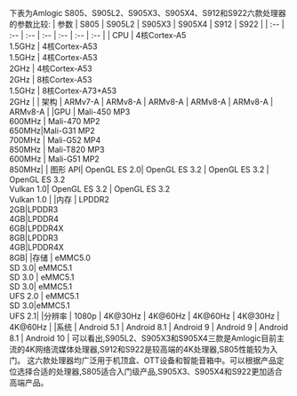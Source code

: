 下表为Amlogic S805、S905L2、S905X3、S905X4、S912和S922六款处理器的参数比较:
| 参数     | S805         | S905L2       | S905X3      | S905X4      | S912         | S922         |
| :--      | :--          | :--          | :--         | :--         | :--          | :--          |
| CPU      | 4核Cortex-A5 <br>1.5GHz | 4核Cortex-A53 <br>1.5GHz  | 4核Cortex-A53 <br>2GHz | 4核Cortex-A53 <br>2GHz | 8核Cortex-A53 <br>1.5GHz   | 8核Cortex-A73+A53 <br>2GHz | 
| 架构     | ARMv7-A     | ARMv8-A       | ARMv8-A     | ARMv8-A     | ARMv8-A       | ARMv8-A      |
|GPU      | Mali-450 MP3 <br> 600MHz | Mali-470 MP2 <br> 650MHz|Mali-G31 MP2 <br> 700MHz  |  Mali-G52 MP4<br>  850MHz | Mali-T820 MP3 <br> 600MHz | Mali-G51 MP2 <br> 850MHz|
| 图形 API| OpenGL ES 2.0| OpenGL ES 3.2  | OpenGL ES 3.2 | OpenGL ES 3.2 <br> Vulkan 1.0| OpenGL ES 3.2 | OpenGL ES 3.2 <br> Vulkan 1.0  |
|内存     | LPDDR2 <br> 2GB|LPDDR3 <br>4GB|LPDDR4 <br> 6GB|LPDDR4X <br>8GB|LPDDR3 <br>4GB|LPDDR4X <br>8GB|
|存储     | eMMC5.0 <br>SD 3.0| eMMC5.1 <br>SD 3.0 | eMMC5.1 <br>SD 3.0| eMMC5.1<br>UFS 2.0 | eMMC5.1 <br>SD 3.0|eMMC5.1 <br>UFS 2.1| 
|分辨率   | 1080p        | 4K@30Hz        | 4K@60Hz     | 4K@60Hz      | 4K@30Hz       | 4K@60Hz      |
|系统     | Android 5.1  | Android 8.1     | Android 9   | Android 9    | Android 8.1    | Android 10   |
可以看出,S905L2、S905X3和S905X4三款是Amlogic目前主流的4K网络流媒体处理器,S912和S922是较高端的4K处理器,S805性能较为入门。
这六款处理器均广泛用于机顶盒、OTT设备和智能音箱中。可以根据产品定位选择合适的处理器,S805适合入门级产品,S905X3、S905X4和S922更加适合高端产品。
